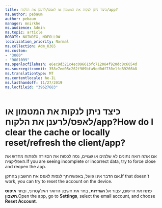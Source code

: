 ```yaml
---
title: כיצד ניתן לנקות את המטמון או לאפס/לרענן את הלקוח/app?
ms.author: pebaum
author: pebaum
manager: mnirkhe
ms.audience: Admin
ms.topic: article
ROBOTS: NOINDEX, NOFOLLOW
localization_priority: Normal
ms.collection: Adm_O365
ms.custom:
- "3060"
- "9001099"
ms.openlocfilehash: e6ec9d321c4ec09661bfc712084f920dc8c6054d
ms.sourcegitcommit: 358e7ed05c262f909bfa9ed0df730e1fd89266b8
ms.translationtype: MT
ms.contentlocale: he-IL
ms.lasthandoff: 11/27/2019
ms.locfileid: "39627683"
---
```

# <a name="how-do-i-clear-the-cache-or-locally-resetrefresh-the-clientapp"></a><span data-ttu-id="fee0f-102">כיצד ניתן לנקות את המטמון או לאפס/לרענן את הלקוח/app?</span><span class="sxs-lookup"><span data-stu-id="fee0f-102">How do I clear the cache or locally reset/refresh the client/app?</span></span>

<span data-ttu-id="fee0f-103">אם אתה רואה נתונים לא שלמים או שגויים, נסה לכפות את הסגירה ולפתוח מחדש את האפליקציה.</span><span class="sxs-lookup"><span data-stu-id="fee0f-103">If you are seeing incomplete or incorrect data, try to force close and reopen the app.</span></span>  

<span data-ttu-id="fee0f-104">אם הדבר אינו פועל, באפשרותך לנסות לאפס את החשבון בהתקן.</span><span class="sxs-lookup"><span data-stu-id="fee0f-104">If that doesn't work, you can try to reset the account on the device.</span></span>
 
<span data-ttu-id="fee0f-105">פתח את היישום, עבור אל **הגדרות**, בחר את חשבון הדואר האלקטרוני, ובחר **איפוס חשבון**.</span><span class="sxs-lookup"><span data-stu-id="fee0f-105">Open the app, go to **Settings**, select the email account, and choose **Reset Account**.</span></span>